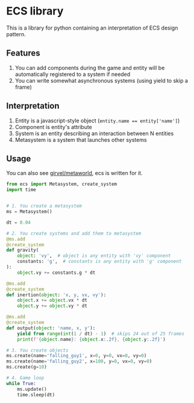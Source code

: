 # ECS library

This is a library for python containing an interpretation of ECS design pattern. 

## Features

1. You can add components during the game and entity will be automatically registered to a system if needed
2. You can write somewhat asynchronous systems (using yield to skip a frame)

## Interpretation

1. Entity is a javascript-style object (`entity.name == entity['name']`)
2. Component is entity's attribute
3. System is an entity describing an interaction between N entities
4. Metasystem is a system that launches other systems

## Usage

You can also see [girvel/metaworld](https://github.com/girvel/metaworld), ecs is written for it.

```py
from ecs import Metasystem, create_system
import time


# 1. You create a metasystem
ms = Metasystem()

dt = 0.04

# 2. You create systems and add them to metasystem
@ms.add
@create_system
def gravity(
    object: 'vy',  # object is any entity with 'vy' component
    constants: 'g',  # constants is any entity with 'g' component
):
    object.vy += constants.g * dt

@ms.add
@create_system
def inertion(object: 'x, y, vx, vy'):
    object.x += object.vx * dt
    object.y += object.vy * dt

@ms.add
@create_system
def output(object: 'name, x, y'):
    yield from range(int(1 / dt) - 1)  # skips 24 out of 25 frames
    print(f'{object.name}: {object.x:.2f}, {object.y:.2f}')

# 3. You create objects
ms.create(name='falling_guy1', x=0, y=0, vx=0, vy=0)
ms.create(name='falling_guy2', x=100, y=0, vx=0, vy=0)
ms.create(g=10)

# 4. Game loop
while True:
    ms.update()
    time.sleep(dt)
```